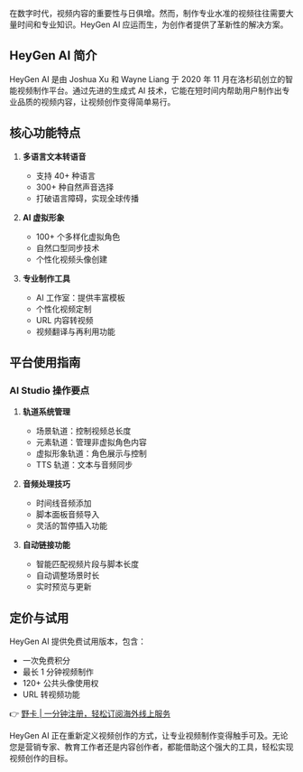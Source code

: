 在数字时代，视频内容的重要性与日俱增。然而，制作专业水准的视频往往需要大量时间和专业知识。HeyGen AI 应运而生，为创作者提供了革新性的解决方案。

## HeyGen AI 简介

HeyGen AI 是由 Joshua Xu 和 Wayne Liang 于 2020 年 11 月在洛杉矶创立的智能视频制作平台。通过先进的生成式 AI 技术，它能在短时间内帮助用户制作出专业品质的视频内容，让视频创作变得简单易行。

## 核心功能特点

1. **多语言文本转语音**
   - 支持 40+ 种语言
   - 300+ 种自然声音选择
   - 打破语言障碍，实现全球传播

2. **AI 虚拟形象**
   - 100+ 个多样化虚拟角色
   - 自然口型同步技术
   - 个性化视频头像创建

3. **专业制作工具**
   - AI 工作室：提供丰富模板
   - 个性化视频定制
   - URL 内容转视频
   - 视频翻译与再利用功能

## 平台使用指南

### AI Studio 操作要点

1. **轨道系统管理**
   - 场景轨道：控制视频总长度
   - 元素轨道：管理非虚拟角色内容
   - 虚拟形象轨道：角色展示与控制
   - TTS 轨道：文本与音频同步

2. **音频处理技巧**
   - 时间线音频添加
   - 脚本面板音频导入
   - 灵活的暂停插入功能

3. **自动链接功能**
   - 智能匹配视频片段与脚本长度
   - 自动调整场景时长
   - 实时预览与更新

## 定价与试用

HeyGen AI 提供免费试用版本，包含：
- 一次免费积分
- 最长 1 分钟视频制作
- 120+ 公共头像使用权
- URL 转视频功能

👉 [野卡 | 一分钟注册，轻松订阅海外线上服务](https://bit.ly/bewildcard)

HeyGen AI 正在重新定义视频创作的方式，让专业视频制作变得触手可及。无论您是营销专家、教育工作者还是内容创作者，都能借助这个强大的工具，轻松实现视频创作的目标。